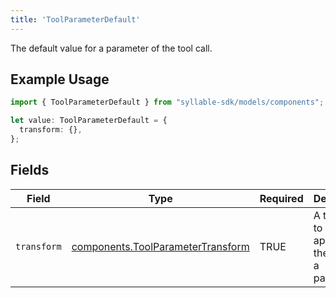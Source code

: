```yaml
---
title: 'ToolParameterDefault'
---
```


The default value for a parameter of the tool call.

## Example Usage

```typescript
import { ToolParameterDefault } from "syllable-sdk/models/components";

let value: ToolParameterDefault = {
  transform: {},
};
```

## Fields

| Field                                                                                  | Type                                                                                   | Required                                                                               | Description                                                                            |
| -------------------------------------------------------------------------------------- | -------------------------------------------------------------------------------------- | -------------------------------------------------------------------------------------- | -------------------------------------------------------------------------------------- |
| `transform`                                                                            | [components.ToolParameterTransform](/sdk-docs/models/components/toolparametertransform) | TRUE                                                                     | A transform to be applied to the value of a parameter.                                 |